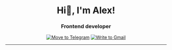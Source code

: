 <h1 align="center">Hi👋, I'm Alex!</h1> 
<h3 align="center">Frontend developer</h3>
<div align="center">
  <a href="https://t.me/sashapervykh"><img src="https://img.shields.io/badge/-telegram-26A5E4?style=for-the-badge&logo=Telegram&&logoColor=0000000" alt="Move to Telegram"/></a>
  <a href="https://t.me/sashapervykh"><img src="https://img.shields.io/badge/Gmail-red" alt="Write to Gmail"/></a>
</div>
<hr />
